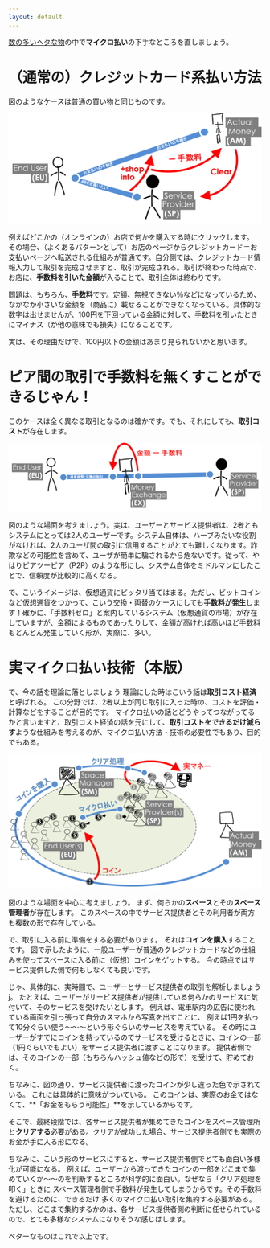 ```yaml
---
layout: default
---
```


[数の多いヘタな物](./)の中で**マイクロ払い**の下手なところを直しましょう。


# （通常の）クレジットカード系払い方法

図のようなケースは普通の買い物と同じものです。

![クレジットカード系](imgs/01micropay/1.png)

例えばどこかの（オンラインの）お店で何かを購入する時にクリックします。
その場合、（よくあるパターンとして）お店のページからクレジットカード＝お支払いページへ転送される仕組みが普通です。自分側では、クレジットカード情報入力して取引を完成させますと、取引が完成される。取引が終わった時点で、お店に、**手数料を引いた金額**が入ることで、取引全体は終わりです。

問題は、もちろん、**手数料**です。定額、無視できない％などになっているため、なかなか小さいな金額を（商品に）載せることができなくなっている。具体的な数字は出せませんが、100円を下回っている金額に対して、手数料を引いたときにマイナス（か他の意味でも損失）になることです。

実は、その理由だけで、100円以下の金額はあまり見られないかと思います。



# ピア間の取引で手数料を無くすことができるじゃん！

このケースは全く異なる取引となるのは確かです。でも、それにしても、**取引コスト**が存在します。

![仮想通貨系](imgs/01micropay/2.png)

図のような場面を考えましょう。実は、ユーザーとサービス提供者は、2者ともシステムにとっては2人のユーザーです。システム自体は、ハーブみたいな役割がなければ、2人のユーザ間の取引に信用することがとても難しくなります。詐欺などの可能性を含めて、ユーザが簡単に騙されるから危ないです。従って、やはりピアツーピア（P2P）のような形にし、システム自体をミドルマンにしたことで、信頼度が比較的に高くなる。

で、こいうイメージは、仮想通貨にピッタリ当てはまる。ただし、ビットコインなど仮想通貨をつかって、こいう交換・両替のケースにしても**手数料が発生**します！確かに、「手数料ゼロ」と案内しているシステム（仮想通貨の市場）が存在していますが、金額によるものであったりして、金額が高ければ高いほど手数料もどんどん発生していく形が、実際に、多い。


# 実マイクロ払い技術（本版）

で、今の話を理論に落としましょう
理論にした時はこいう話は**取引コスト経済**と呼ばれる。
この分野では、2者以上が同じ取引に入った時の、コストを評価・計算などをすることが目的です。
マイクロ払いの話とどうやってつながってるかと言いますと、取引コスト経済の話を元にして、**取引コストをできるだけ減らす**ような仕組みを考えるのが、マイクロ払い方法・技術の必要性でもあり、目的でもある。

![実マイクロ払い](imgs/01micropay/3.png)

図のような場面を中心に考えましょう。
まず、何らかの**スペース**とその**スペース管理者**が存在します。
このスペースの中でサービス提供者とその利用者が両方も複数の形で存在している。

で、取引に入る前に準備をする必要があります。
それは**コインを購入**することです。
図で示したように、一般ユーザーが普通のクレジットカードなどの仕組みを使ってスペースに入る前に（仮想）コインをゲットする。
今の時点ではサービス提供した側で何もしなくても良いです。

じゃ、具体的に、実時間で、ユーザーとサービス提供者の取引を解析しましょうj。
たとえば、ユーザーがサービス提供者が提供している何らかのサービスに気付いて、そのサービスを受けたいとします。
例えば、電車駅内の広告に使われている画面を引っ張って自分のスマホから写真を出すことに、
例えば1円を払って10分ぐらい使う～～～という形ぐらいのサービスを考えている。
その時にユーザーがすでにコインを持っているのでサービスを受けるときに、コインの一部（1円ぐらいでもよい）をサービス提供者に渡すことになります。
提供者側では、そのコインの一部（もちろんハッシュ値などの形で）を受けて、貯めておく。

ちなみに、図の通り、サービス提供者に渡ったコインが少し違った色で示されている。
これには具体的に意味がついている。
このコインは、実際のお金ではなくて、**「お金をもらう可能性」**を示しているからです。

そこで、最終段階では、各サービス提供者が集めてきたコインをスペース管理所と**クリアする**必要がある。クリアが成功した場合、サービス提供者側でも実際のお金が手に入る形になる。

ちなみに、こいう形のサービスにすると、サービス提供者側でとても面白い多様化が可能になる。
例えば、ユーザーから渡ってきたコインの一部をどこまで集めていくか～～のを判断するところが科学的に面白い。なぜなら「クリア処理を叩く」ときに スペース管理者側で手数料が発生してしまうからです。その手数料を避けるために、できるだけ 多くのマイクロ払い取引を集約する必要がある。
ただし、どこまで集約するかのは、各サービス提供者側の判断に任せられているので、とても多様なシステムになりそうな感じはします。

ベターなものはこれで以上です。

<div style="clear:both;height:200px;"></div>